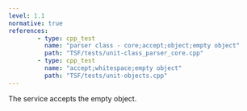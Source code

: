 ```yaml
---
level: 1.1
normative: true
references:
        - type: cpp_test
          name: "parser class - core;accept;object;empty object"
          path: "TSF/tests/unit-class_parser_core.cpp"
        - type: cpp_test
          name: "accept;whitespace;empty object"
          path: "TSF/tests/unit-objects.cpp"
---
```


The service accepts the empty object.